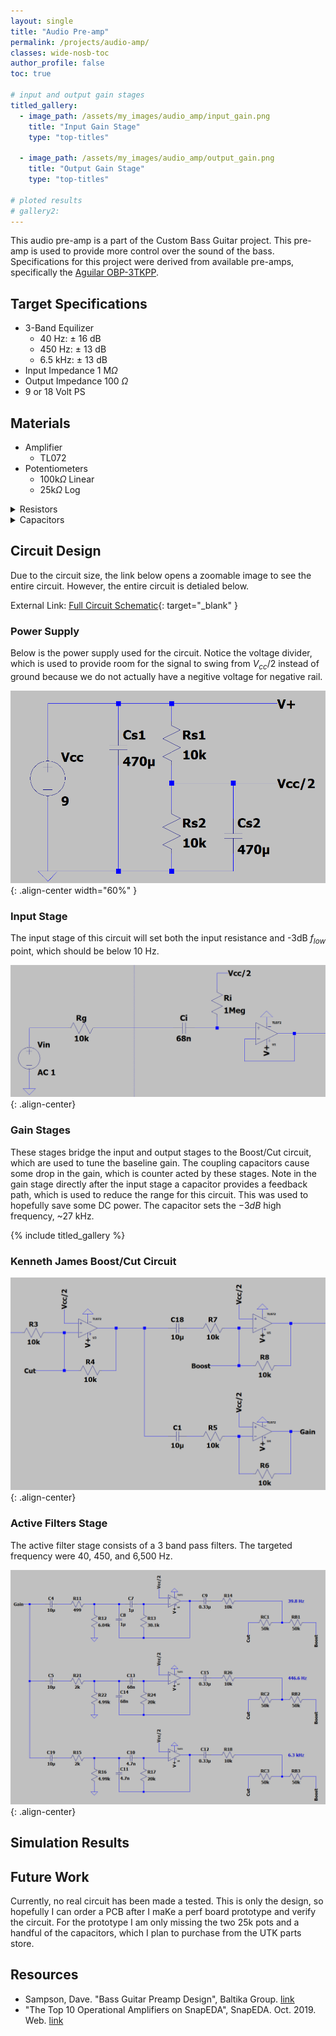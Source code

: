 ```yaml
---
layout: single
title: "Audio Pre-amp"
permalink: /projects/audio-amp/
classes: wide-nosb-toc
author_profile: false
toc: true

# input and output gain stages 
titled_gallery:
  - image_path: /assets/my_images/audio_amp/input_gain.png
    title: "Input Gain Stage"
    type: "top-titles"

  - image_path: /assets/my_images/audio_amp/output_gain.png
    title: "Output Gain Stage"
    type: "top-titles"

# ploted results
# gallery2:
---
```



This audio pre-amp is a part of the Custom Bass Guitar project. This pre-amp is used to provide more control over the sound of the bass. Specifications for this project were derived from available pre-amps, specifically the [Aguilar OBP-3TKPP](https://www.aguilaramp.com/pickup-series/obp-preamps/).

## Target Specifications

* 3-Band Equilizer
  * 40 Hz: $\pm$ 16 dB
  * 450 Hz: $\pm$ 13 dB
  * 6.5 kHz: $\pm$ 13 dB
* Input Impedance 1 M$\Omega$
* Output Impedance 100 $\Omega$
* 9 or 18 Volt PS
  
## Materials

* Amplifier
  * TL072
* Potentiometers
  * 100k$\Omega$ Linear
  * 25k$\Omega$ Log

<details>
  <summary>Resistors</summary>
    1. 10k
    2. 1.1k
    3. 2.2k
    4. 1M
</details>

<details>
  <summary>Capacitors</summary>
    1. 68n
    2. 10 $\mu$
    3. 470 $\mu$
    4. 0.68 $\mu$
    5. 4n
</details>

## Circuit Design

Due to the circuit size, the link below opens a zoomable image to see the entire circuit. However, the entire circuit is detialed below.

External Link: [Full Circuit Schematic](https://bford26.github.io/assets/my_images/audio_amp/full_circuit.PNG){: target="_blank" }

### Power Supply

Below is the power supply used for the circuit. Notice the voltage divider, which is used to provide room for the signal to swing from $V_{cc}/2$ instead of ground because we do not actually have a negitive voltage for negative rail.

![Power Supply](/assets/my_images/audio_amp/power_supply.png){: .align-center  width="60%" }

### Input Stage

The input stage of this circuit will set both the input resistance and -3dB $f_{low}$ point, which should be below 10 Hz. 

![Input Stage](/assets/my_images/audio_amp/input_stage.png){: .align-center}

### Gain Stages

These stages bridge the input and output stages to the Boost/Cut circuit, which are used to tune the baseline gain. The coupling capacitors cause some drop in the gain, which is counter acted by these stages. Note in the gain stage directly after the input stage a capacitor provides a feedback path, which is used to reduce the range for this circuit. This was used to hopefully save some DC power. The capacitor sets the $-3dB$ high frequency, ~27 kHz.

<!-- ![Input Gain Stage](/assets/my_images/audio_amp/input_gain.png){: .align-center}

![Output Gain Stage](/assets/my_images/audio_amp/output_gain.png){: .align-center} -->

{% include titled_gallery %}

### Kenneth James Boost/Cut Circuit

![Gain Stage](/assets/my_images/audio_amp/summing_feedback.png){: .align-center}

### Active Filters Stage

The active filter stage consists of a 3 band pass filters. The targeted frequency were 40, 450, and 6,500 Hz.

![Active Filters](/assets/my_images/audio_amp/gain_filters.png){: .align-center}

## Simulation Results




## Future Work

Currently, no real circuit has been made a tested. This is only the design, so hopefully I can order a PCB after I maKe a perf board prototype and verify the circuit. For the prototype I am only missing the two 25k pots and a handful of the capacitors, which I plan to purchase from the UTK parts store.

## Resources

* Sampson, Dave. "Bass Guitar Preamp Design", Baltika Group. [link](http://press.baltikagroup.com/wp-content/uploads/2014/07/Bass-Guitar-Preamp-Design.pdf)
* "The Top 10 Operational Amplifiers on SnapEDA", SnapEDA. Oct. 2019. Web. [link](https://blog.snapeda.com/2019/10/23/the-top-10-operational-amplifiers/)
<!-- * [link]() -->